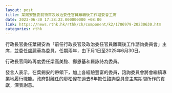 ```yaml
---
layout: post
title: 葉錫安獲委前特首及政治委任官員離職後工作諮委會主席
date: 2023-06-30 17:38:22.000000000 +08:00
link: https://news.rthk.hk/rthk/ch/component/k2/1706979-20230630.htm
categories: rthk
---
```


行政長官委任葉錫安為「前任行政長官及政治委任官員離職後工作諮詢委員會」主席，並委任盧麗華為委員，任期兩年，由下月1日至2025年6月30日。

行政長官同時再度委任梁高美懿、鄭恩基和羅詠詩為委員。
 
發言人表示，在葉錫安的帶領下，加上各經驗豐富的委員，諮詢委員會將會繼續專業地履行職能。政府對離任的廖柏偉在過去8年擔任諮詢委員會主席期間所作的貢獻，深表謝意。
